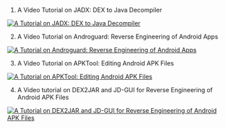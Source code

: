 1) A Video Tutorial on JADX: DEX to Java Decompiler

[![A Tutorial on JADX: DEX to Java Decompiler](https://github.com/asiamina/A-Course-on-Digital-Forensics/blob/master/images/jadx.jpg)](https://youtu.be/WfL53todv90) 

2) A Video Tutorial on Androguard: Reverse Engineering of Android Apps

[![A Tutorial on Androguard: Reverse Engineering of Android Apps](https://github.com/asiamina/A-Course-on-Digital-Forensics/blob/master/images/androguard.jpg)](https://youtu.be/yJx0a1ICyUw) 

3) A Video Tutorial on APKTool: Editing Android APK Files 

[![A Tutorial on APKTool: Editing Android APK Files](https://github.com/asiamina/A-Course-on-Digital-Forensics/blob/master/images/apk.jpg)](https://youtu.be/o7zgakEbADo) 
 
4) A Video tutorial on DEX2JAR and JD-GUI for Reverse Engineering of Android APK Files

[![A Tutorial on DEX2JAR and JD-GUI for Reverse Engineering of Android APK Files](https://github.com/asiamina/A-Course-on-Digital-Forensics/blob/master/images/dex2jar.jpg)](https://youtu.be/yGxH72e9V0c) 
